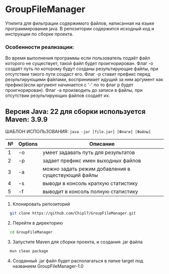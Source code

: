 # GroupFileManager

Утилита для фильтрации содержимого файлов, написанная на языке программирования java. В репозитории содержится исходный код и инструкции по сборке проекта.

### Особенности реализации: 

Во время выполнения программы если пользователь подаёт файл которого не существует, такой файл будет проигнорирован.
Флаг -o создаёт путь по которому будут созданы результирующие файлы, при отсутствии такого пути создаст его.
Флаг -p ставит префикс перед результирующими файлами, воспринимает идущий за ним аргумент как префикс(если аргумент начинается с '-' по то флаг p будет проигнорирован).
Флаг -a производить до записи в файлы, при отсутствии результирующих файлов создаёт их.

## Версия Java: 22 для сборки используется Maven: 3.9.9

ШАБЛОН ИСПОЛЬЗОВАНИЯ: `java -jar [file.jar] [Флаги] [Файлы]`

| № | Options |                                        Описание                                      |
|---|---------|--------------------------------------------------------------------------------------|
| 1 | -o      | умеет задавать путь для результатов                                                  |
| 2 | -p      | задает префикс имен выходных файлов                                                  |
| 3 | -a      | можно задать режим добавления в существующий файлы                                   |
| 4 | -s      | выводи в консоль краткую статистику                                                  |
| 5 | -f      | выводит в консоль полную статистику                                                  |

1. Клонировать репозиторий

```bash
  git clone https://github.com/Chipl7/GroupFileManager.git
```

2. Перейти в директорию

```bash
  cd GroupFileManager
```

3. Запустите Maven для сборки проекта, и создания .jar файла

```bash
  mvn clean package
```

4. Созданный .jar файл будет располагаться в папке target под названием GroupFileManager-1.0